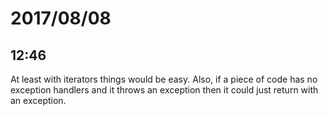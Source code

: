 # 2017/08/08

## 12:46

At least with iterators things would be easy. Also, if a piece of code has no
exception handlers and it throws an exception then it could just return with
an exception.
